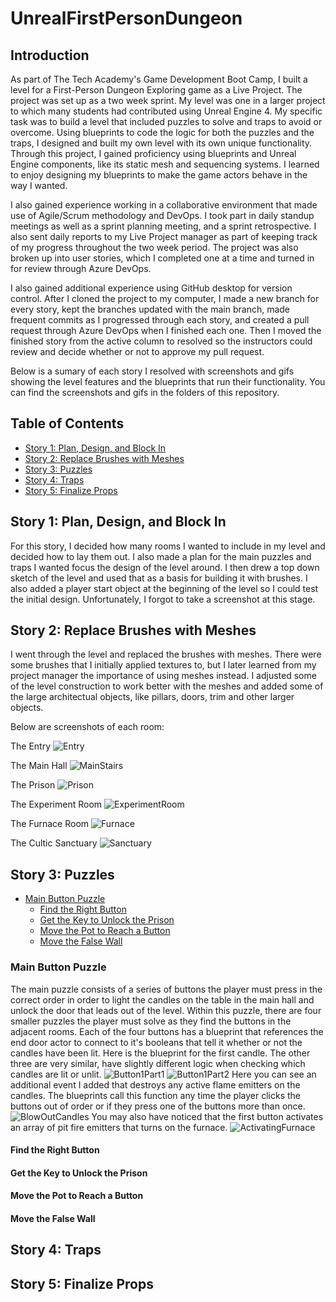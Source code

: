 # UnrealFirstPersonDungeon
## Introduction
As part of The Tech Academy's Game Development Boot Camp, I built a level for a First-Person Dungeon Exploring game as a Live Project. The project was set up as a two week sprint. My level was one in a larger project to which many students had contributed using Unreal Engine 4. My specific task was to build a level that included puzzles to solve and traps to avoid or overcome. Using blueprints to code the logic for both the puzzles and the traps, I designed and built my own level with its own unique functionality. Through this project, I gained proficiency using blueprints and Unreal Engine components, like its static mesh and sequencing systems. I learned to enjoy designing my blueprints to make the game actors behave in the way I wanted.

I also gained experience working in a collaborative environment that made use of Agile/Scrum methodology and DevOps. I took part in daily standup meetings as well as a sprint planning meeting, and a sprint retrospective. I also sent daily reports to my Live Project manager as part of keeping track of my progress throughout the two week period. The project was also broken up into user stories, which I completed one at a time and turned in for review through Azure DevOps.

I also gained additional experience using GitHub desktop for version control. After I cloned the project to my computer, I made a new branch for every story, kept the branches updated with the main branch, made frequent commits as I progressed through each story, and created a pull request through Azure DevOps when I finished each one. Then I moved the finished story from the active column to resolved so the instructors could review and decide whether or not to approve my pull request.

Below is a sumary of each story I resolved with screenshots and gifs showing the level features and the blueprints that run their functionality. You can find the screenshots and gifs in the folders of this repository.

## Table of Contents
- [Story 1: Plan, Design, and Block In](https://github.com/JoshOtter/UnrealFirstPersonDungeon/blob/main/README.md#story-1-plan-design-and-block-in)
- [Story 2: Replace Brushes with Meshes](https://github.com/JoshOtter/UnrealFirstPersonDungeon/blob/main/README.md#story-2-replace-brushes-with-meshes)
- [Story 3: Puzzles](https://github.com/JoshOtter/UnrealFirstPersonDungeon/blob/main/README.md#story-3-puzzles)
- [Story 4: Traps](https://github.com/JoshOtter/UnrealFirstPersonDungeon/blob/main/README.md#story-4-traps)
- [Story 5: Finalize Props](https://github.com/JoshOtter/UnrealFirstPersonDungeon/blob/main/README.md#story-5-finalize-props)
## Story 1: Plan, Design, and Block In
For this story, I decided how many rooms I wanted to include in my level and decided how to lay them out. I also made a plan for the main puzzles and traps I wanted focus the design of the level around. I then drew a top down sketch of the level and used that as a basis for building it with brushes. I also added a player start object at the beginning of the level so I could test the initial design. Unfortunately, I forgot to take a screenshot at this stage.
## Story 2: Replace Brushes with Meshes
I went through the level and replaced the brushes with meshes. There were some brushes that I initially applied textures to, but I later learned from my project manager the importance of using meshes instead. I adjusted some of the level construction to work better with the meshes and added some of the large architectual objects, like pillars, doors, trim and other larger objects.

Below are screenshots of each room:

The Entry
![Entry](https://user-images.githubusercontent.com/87107050/142470852-6681ff8e-fc58-4d80-a41d-30bc96dda7c8.PNG)

The Main Hall
![MainStairs](https://user-images.githubusercontent.com/87107050/142471058-82994b96-ade5-40e7-b5ae-cd5ccd1e8a52.PNG)

The Prison
![Prison](https://user-images.githubusercontent.com/87107050/142471122-a06be4e3-619d-4da0-999b-2219f9d935eb.PNG)

The Experiment Room
![ExperimentRoom](https://user-images.githubusercontent.com/87107050/142471157-a5b35fcb-04f7-49d2-a25a-f9df2cfae2f9.PNG)

The Furnace Room
![Furnace](https://user-images.githubusercontent.com/87107050/142471195-a3d13f48-e93e-4283-bc06-00ab5be43b32.PNG)

The Cultic Sanctuary
![Sanctuary](https://user-images.githubusercontent.com/87107050/142471245-c298e041-8dd7-4798-80a8-59763b7a2292.PNG)
## Story 3: Puzzles
- [Main Button Puzzle](https://github.com/JoshOtter/UnrealFirstPersonDungeon/blob/main/README.md#main-button-puzzle)
  - [Find the Right Button](https://github.com/JoshOtter/UnrealFirstPersonDungeon/blob/main/README.md#find-the-right-button)
  - [Get the Key to Unlock the Prison](https://github.com/JoshOtter/UnrealFirstPersonDungeon/blob/main/README.md#get-the-key-to-unlock-the-prison)
  - [Move the Pot to Reach a Button](https://github.com/JoshOtter/UnrealFirstPersonDungeon/blob/main/README.md#move-the-pot-to-reach-a-button)
  - [Move the False Wall](https://github.com/JoshOtter/UnrealFirstPersonDungeon/blob/main/README.md#move-the-false-wall)
### Main Button Puzzle
The main puzzle consists of a series of buttons the player must press in the correct order in order to light the candles on the table in the main hall and unlock the door that leads out of the level. Within this puzzle, there are four smaller puzzles the player must solve as they find the buttons in the adjacent rooms. Each of the four buttons has a blueprint that references the end door actor to connect to it's booleans that tell it whether or not the candles have been lit. Here is the blueprint for the first candle. The other three are very similar, have slightly different logic when checking which candles are lit or unlit.
![Button1Part1](https://user-images.githubusercontent.com/87107050/142486184-aeb11dd9-b082-4617-b12e-73fec14bc906.PNG)
![Button1Part2](https://user-images.githubusercontent.com/87107050/142486194-84d9eeb2-ed27-4c84-a37f-0160532f84fb.PNG)
Here you can see an additional event I added that destroys any active flame emitters on the candles. The blueprints call this function any time the player clicks the buttons out of order or if they press one of the buttons more than once.
![BlowOutCandles](https://user-images.githubusercontent.com/87107050/142486636-a8ea5078-e427-47d2-97cf-6b459b79060e.PNG)
You may also have noticed that the first button activates an array of pit fire emitters that turns on the furnace.
![ActivatingFurnace](https://user-images.githubusercontent.com/87107050/142487383-0ac62da4-ce7c-4acb-bc65-a9707370fb71.gif)
#### Find the Right Button
#### Get the Key to Unlock the Prison
#### Move the Pot to Reach a Button
#### Move the False Wall
## Story 4: Traps
## Story 5: Finalize Props
